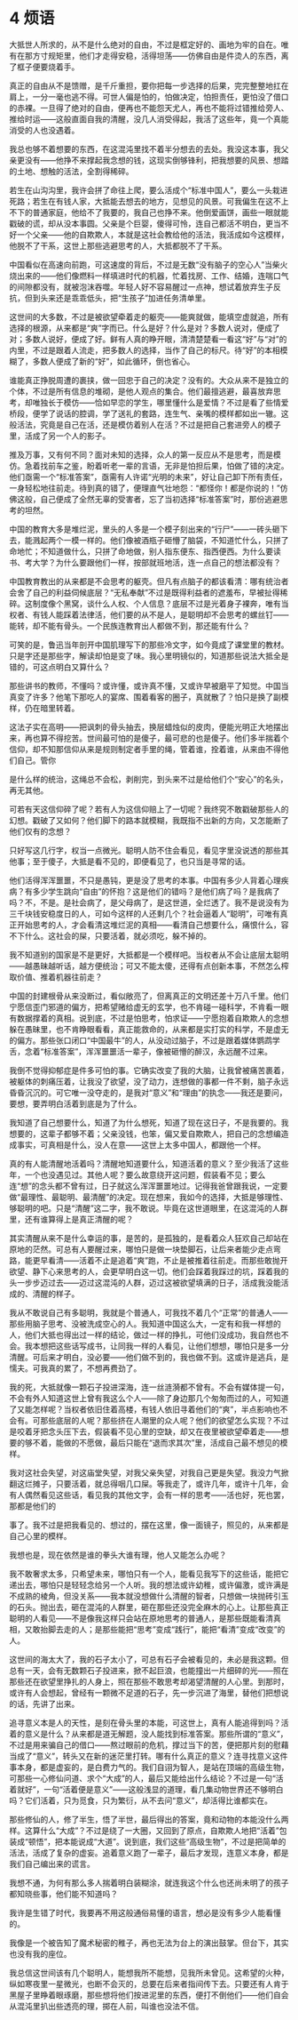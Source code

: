 # 4 烦语

大抵世人所求的，从不是什么绝对的自由，不过是框定好的、画地为牢的自在。唯有在那方寸规矩里，他们才走得安稳，活得坦荡——仿佛自由是件烫人的东西，离了框子便要烧着手。

真正的自由从不是馈赠，是千斤重担，要你把每一步选择的后果，完完整整地扛在肩上，一分一毫也逃不得。可世人偏是怕的，怕做决定，怕担责任，更怕没了借口的赤裸。一旦得了绝对的自由，便再也不能怨天尤人，再也不能将过错推给旁人、推给时运——这般直面自我的清醒，没几人消受得起，我活了这些年，竟一个真能消受的人也没遇着。

我总也够不着想要的东西，在这混沌里找不着半分想去的去处。我没这本事，我父亲更没有——他挣不来撑起我念想的钱，这现实倒够锋利，把我想要的风景、想踏的土地、想触的活法，全割得稀碎。

若生在山沟沟里，我许会拼了命往上爬，要么活成个“标准中国人”，要么一头栽进死路；若生在有钱人家，大抵能去想去的地方，见想见的风景。可我偏生在这不上不下的普通家庭，他给不了我要的，我自己也挣不来。他倒爱画饼，画些一眼就能戳破的谎，却从没本事圆。父亲是个巨婴，傻得可怜，连自己都活不明白，更当不好一个父亲——他的自欺欺人，本就是这社会教给他的活法，我活成如今这模样，他脱不了干系，这世上那些逃避思考的人，大抵都脱不了干系。

中国看似在高速向前跑，可这速度的背后，不过是无数“没有脑子的空心人”当柴火烧出来的——他们像燃料一样填进时代的机器，忙着找房、工作、结婚，连喘口气的间隙都没有，就被泡沫吞噬。年轻人好不容易醒过一点神，想试着放弃生子反抗，但到头来还是乖乖低头，把“生孩子”加进任务清单里。

这世间的大多数，不过是被欲望牵着走的躯壳——能爽就做，能填空虚就追，所有选择的根源，从来都是“爽”字而已。什么是好？什么是对？多数人说对，便成了对；多数人说好，便成了好。鲜有人真的睁开眼，清清楚楚看一看这“好”与“对”的内里，不过是跟着人流走，把多数人的选择，当作了自己的标尺。待“好”的本相模糊了，多数人便成了新的“好”，如此循环，倒也省心。

谁能真正挣脱周遭的裹挟，做一回忠于自己的决定？没有的。大众从来不是独立的个体，不过是所有信息的堆砌，是他人观点的集合。他们最擅逃避，最喜放弃思考，却唯独长于模仿——恰如早恋的学生，哪里懂什么是爱情？不过是看了些情爱桥段，便学了说话的腔调，学了送礼的套路，连生气、亲嘴的模样都如出一辙。这般活法，究竟是自己在活，还是模仿着别人在活？不过是把自己套进旁人的模子里，活成了另一个人的影子。

推及万事，又有何不同？面对未知的选择，众人的第一反应从不是思考，而是模仿。急着找前车之鉴，盼着听老一辈的言语，无非是怕担后果，怕做了错的决定。他们亟需一个“标准答案”，亟需有人许诺“光明的未来”，好让自己卸下所有责任，一身轻松地往前走。待到真的错了，便理直气壮地怨：“都怪你！都是你说的！”仿佛这般，自己便成了全然无辜的受害者，忘了当初选择“标准答案”时，那份逃避思考的坦然。

中国的教育大多是堆烂泥，里头的人多是一个模子刻出来的“行尸”——一砖头砸下去，能溅起两个一模一样的。他们像被酒瓶子砸懵了脑袋，不知道忙什么，只拼了命地忙；不知道做什么，只拼了命地做，别人指东便东、指西便西。为什么要读书、考大学？为什么要跟他们一样，按部就班地活，连一点自己的想法都没有？

中国教育教出的从来都是不会思考的躯壳。但凡有点脑子的都该看清：哪有统治者会舍了自己的利益伺候底层？“无私奉献”不过是既得利益者的遮羞布，早被扯得稀碎。这制度像个黑窝，谈什么人权、个人信息？底层不过是光着身子裸奔，唯有当权者、有钱人能踩着法律活，他们要的从不是人，是聪明却不会思考的螺丝钉——能转，却不能有骨头。一个民族连教育出人都做不到，那还能有什么？

可笑的是，鲁迅当年剖开中国肌理写下的那些冷文字，如今竟成了课堂里的教材。只是字还是那些字，解读却怕是变了味。我心里明镜似的，知道那些说法大抵全是错的，可这点明白又算什么？

那些讲书的教师，不懂吗？或许懂，或许真不懂，又或许早被磨平了知觉。中国当真变了许多？他笔下那吃人的宴席、围着看客的圈子，真就散了？怕只是换了副模样，仍在暗里转着。

这法子实在高明——把讽刺的骨头抽去，换层蜡烛似的皮肉，便能光明正大地摆出来，再也算不得挖苦。世间最可怕的是傻子，最可悲的也是傻子。他们多半揣着个信仰，却不知那信仰从来是规则制定者手里的绳，管着谁，拴着谁，从来由不得他们自己。管你

是什么样的统治，这绳总不会松，剥削完，到头来不过是给他们个“安心”的名头，再无其他。

可若有天这信仰碎了呢？若有人为这信仰赔上了一切呢？我终究不敢戳破那些人的幻想。戳破了又如何？他们脚下的路本就模糊，我既指不出新的方向，又怎能断了他们仅有的念想？

只好写这几行字，权当一点微光。聪明人防不住会看见，看见字里没说透的那些其他事；至于傻子，大抵是看不见的，即便看见了，也只当是寻常的话。

他们活得浑浑噩噩，不只是愚钝，更是没了思考的本事。中国有多少人背着心理疾病？有多少学生跳向“自由”的怀抱？这是他们的错吗？是他们病了吗？是我病了吗？不，不是。是社会病了，是父母病了，是这世道，全烂透了。我不是说没有为三千块钱安稳度日的人，可如今这样的人还剩几个？社会逼着人“聪明”，可唯有真正开始思考的人，才会看清这堆烂泥的真相——看清自己想要什么，痛恨什么，容不下什么。这社会的屎，只要活着，就必须吃，躲不掉的。

我不知道别的国家是不是更好，大抵都是一个模样吧。当权者从不会让底层太聪明——越愚昧越听话，越方便统治；可又不能太傻，还得有点创新本事，不然怎么榨取价值、推着机器往前走？

中国的封建根骨从来没断过，看似敞亮了，但离真正的文明还差十万八千里。他们宁愿信歪门邪道的偏方，把希望赌给虚无的玄学，也不肯碰一碰科学，不肯看一眼有数据撑着的真相。说到底，不过是怕思考，怕求证——宁愿抱着自欺欺人的念想躲在愚昧里，也不肯睁眼看看，真正能救命的，从来都是实打实的科学，不是虚无的偏方。那些张口闭口“中国最牛”的人，从没动过脑子，不过是跟着媒体鹦鹉学舌，念着“标准答案”，浑浑噩噩活一辈子，像被砸懵的醉汉，永远醒不过来。

我倒不觉得抑郁症是件多可怕的事。它确实改变了我的大脑，让我曾被痛苦裹着，被躯体的刺痛压着，让我没了欲望，没了动力，连想做的事都一件不剩，脑子永远昏昏沉沉的。可它唯一没夺走的，是我对“意义”和“理由”的执念——我还是要问，要想，要弄明白活着到底是为了什么。

我知道了自己想要什么，知道了为什么想死，知道了现在这日子，不是我要的。我想要的，这辈子都够不着；父亲没钱，也笨，偏又爱自欺欺人，把自己的念想编造成事实，可真相是什么，没人在意——这世上太多中国人，都跟他一个样。

真的有人能清醒地活着吗？清醒地知道要什么，知道活着的意义？至少我活了这些年，一个也没遇见过。其他人呢？要么故意绕开这问题，假装看不见；要么连“想”的念头都不曾有过，日子就这么浑浑噩噩地过。记得我爸曾跟我说，一定要做“最理性、最聪明、最清醒”的决定。现在想来，我如今的选择，大抵是够理性、够聪明的吧。只是“清醒”这二字，我不敢说。毕竟在这世道眼里，在这混沌的人群里，还有谁算得上是真正清醒的呢？

其实清醒从来不是什么幸运的事，是苦的，是孤独的，是看着众人狂欢自己却站在原地的茫然。可总有人要醒过来，哪怕只是做一块垫脚石，让后来者能少走点弯路，能更早看清——活着不止是追着“爽”跑，不止是被推着往前走。而那些敢抛开欲望、静下心来思考的人，会更早明白这一切。他们会踩着我踩过的坑，踩着我的头一步步迈过去——迈过这混沌的人群，迈过这被欲望填满的日子，活成我没能活成的、清醒的样子。

我从不敢说自己有多聪明，我就是个普通人，可我找不着几个“正常”的普通人——那些用脑子思考、没被洗成空心的人。我知道中国这么大，一定有和我一样想的人，他们大抵也得出过一样的结论，做过一样的挣扎，可他们没成功，我自然也不会。我本想把这些话写成书，让同我一样的人看见，让他们想想，哪怕只是多一分清醒。可后来才明白，没必要——他们做不到的，我也做不到。这或许是逃兵，是懦夫。可我真的累了，不想再费劲了。

我的死，大抵就像一颗石子投进深海，连一丝涟漪都不曾有。不会有媒体提一句，不会有外人知道这世上曾有我这么个人——除了身边那几个匆匆而过的人，可知道了又能怎样呢？当权者依旧住着高楼，有钱人依旧寻着他们的“爽”，半点影响也不会有。可那些底层的人呢？那些挤在人潮里的众人呢？他们的欲望怎么实现？不过是咬着牙把念头压下去，假装看不见心里的空缺，却又在夜里被欲望牵着走——想要的够不着，能做的不愿做，最后只能在“退而求其次”里，活成自己最不想见的模样。

我对这社会失望，对这庙堂失望，对我父亲失望，对我自己更是失望。我没力气掀翻这烂摊子，只要活着，就总得咽几口屎。等我走了，或许几年，或许十几年，会有人偶然看见这些话，看见我的其他文字，会有一样的思考——活也好，死也罢，那都是他们的

事了。我不过是把我看见的、想过的，摆在这里，像一面镜子，照见的，从来都是自己心里的模样。

我想也是，现在依然是谁的拳头大谁有理，他人又能怎么办呢？

我不敢奢求太多，只希望未来，哪怕只有一个人，能看见我写下的这些话，能把它递出去，哪怕只是轻轻念给另一个人听。我的想法或许幼稚，或许偏激，或许满是不成熟的棱角，但没关系——我本就没想做什么清醒的智者，只想做一块抛砖引玉的石头。抛出去，砸在混沌的人群里，砸在那些还没完全麻木的心上。让那些真正聪明的人看见——不是像我这样只会站在原地思考的普通人，是那些既能看清真相，又敢抬脚去走的人；是那些能把“思考”变成“践行”，能把“看清”变成“改变”的人。

这世间的海太大了，我的石子太小了，可总有石子会被看见的，未必是我这颗。但总有一天，会有无数颗石子投进来，掀不起巨浪，也能撞出一片细碎的光——照在那些还在欲望里挣扎的人身上，照在那些不敢思考却渴望清醒的人心里。到那时，或许有人会想起，曾经有一颗微不足道的石子，先一步沉进了海里，替他们把想说的话，先讲了出来。

追寻意义本是人的天性，是刻在骨头里的本能，可这世上，真有人能追得到吗？活着的意义是什么？从来都是道无解题，没人能找到标准答案。那些所谓的“意义”，不过是用来骗自己的借口——熬过眼前的危机，撑过当下的苦，便把那片刻的慰藉当成了“意义”，转头又在新的迷茫里打转。哪有什么真正的意义？连寻找意义这件事本身，都是虚妄的，是白费力气的。我们自诩为智人，是站在顶端的高级生物，可那些一心修仙问道、求个“大成”的人，最后又能给出什么结论？不过是一句“活着就好”，一句“活着便是意义”——这般浅显的道理，看几集动物世界还不够明白吗？它们活着，只为觅食，只为繁衍，从不去问“意义”，却活得比谁都实在。

那些修仙的人，修了半生，悟了半世，最后得出的答案，竟和动物的本能没什么两样。这算什么“大成”？不过是绕了一大圈，又回到了原点，自欺欺人地把“活着”包装成“顿悟”，把本能说成“大道”。说到底，我们这些“高级生物”，不过是把简单的活法，活成了复杂的虚妄。追着意义跑了一辈子，最后才发现，连意义本身，都是我们自己编出来的谎言。

我想不通，为何有那么多人揣着明白装糊涂，就连我这个什么也还尚未明了的孩子都知晓些事，他们能不知道吗？

我许是生错了时代，我要再不用这般通俗易懂的语言，想必是没有多少人能看懂的。

我像是一个被告知了魔术秘密的稚子，再也无法为台上的演出鼓掌。但台下，其实也没有我的座位。

我总信这世间该有几个聪明人，能想我所不能想，见我所未曾见。这希望的火种，纵如寒夜里一星微光，也断不会灭的，总要在后来者指间传下去。只要还有人肯于黑屋子里睁着眼琢磨，那些想将他们按进泥里的东西，便打不倒他们——他们自会从混沌里扒出些透亮的理，掷在人前，叫谁也没法不信。